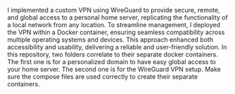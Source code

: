 I implemented a custom VPN using WireGuard to provide secure, remote, and global access to a personal home server, replicating the functionality of a local network from any location. To streamline management, I deployed the VPN within a Docker container, ensuring seamless compatibility across multiple operating systems and devices. This approach enhanced both accessibility and usability, delivering a reliable and user-friendly solution.
In this repository, two folders correlate to their separate docker containers. The first one is for a personalized domain to have easy global access to your home server. The second one is for the WireGuard VPN setup. Make sure the compose files are used correctly to create their separate containers.

